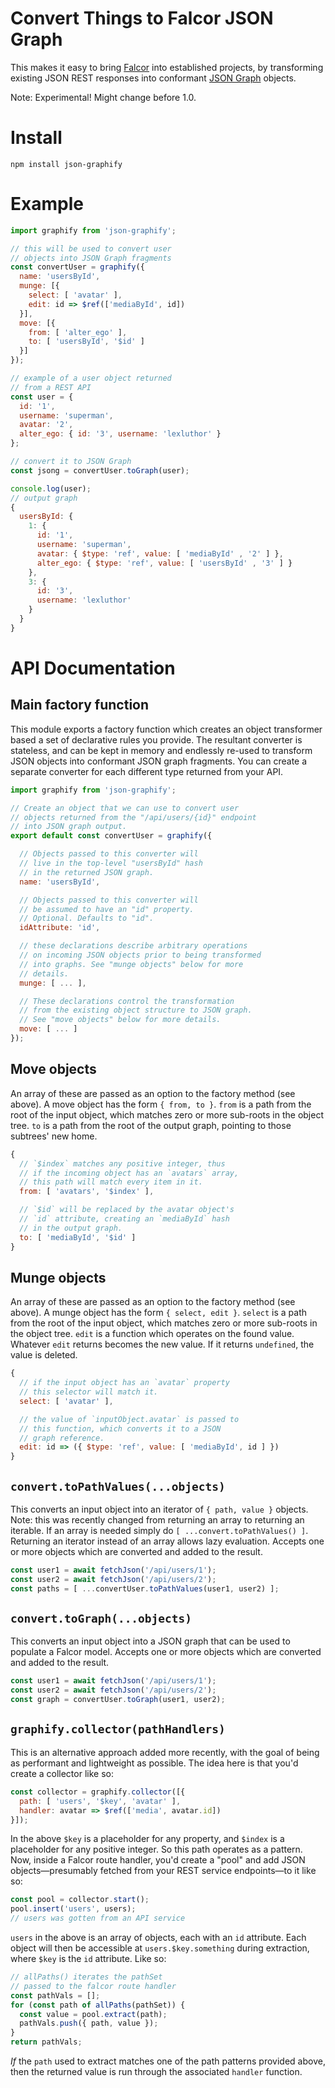 # Convert Things to Falcor JSON Graph

This makes it easy to bring [Falcor](http://netflix.github.io/falcor/) into established projects, by transforming existing JSON REST responses into conformant [JSON Graph](http://netflix.github.io/falcor/documentation/jsongraph.html) objects.

Note: Experimental! Might change before 1.0.

# Install

```
npm install json-graphify
```

# Example

```js
import graphify from 'json-graphify';

// this will be used to convert user
// objects into JSON Graph fragments
const convertUser = graphify({
  name: 'usersById',
  munge: [{
    select: [ 'avatar' ],
    edit: id => $ref(['mediaById', id])
  }],
  move: [{
    from: [ 'alter_ego' ],
    to: [ 'usersById', '$id' ]
  }]
});

// example of a user object returned
// from a REST API
const user = {
  id: '1',
  username: 'superman',
  avatar: '2',
  alter_ego: { id: '3', username: 'lexluthor' }
};

// convert it to JSON Graph
const jsong = convertUser.toGraph(user);

console.log(user);
// output graph
{
  usersById: {
    1: {
      id: '1',
      username: 'superman',
      avatar: { $type: 'ref', value: [ 'mediaById' , '2' ] },
      alter_ego: { $type: 'ref', value: [ 'usersById' , '3' ] }
    },
    3: {
      id: '3',
      username: 'lexluthor'
    }
  }
}
```

# API Documentation

## Main factory function

This module exports a factory function which creates an object transformer based a set of declarative rules you provide.
The resultant converter is stateless, and can be kept in memory and endlessly re-used to transform JSON objects into conformant JSON graph fragments.
You can create a separate converter for each different type returned from your API.

```js
import graphify from 'json-graphify';

// Create an object that we can use to convert user
// objects returned from the "/api/users/{id}" endpoint
// into JSON graph output.
export default const convertUser = graphify({

  // Objects passed to this converter will
  // live in the top-level "usersById" hash
  // in the returned JSON graph.
  name: 'usersById',

  // Objects passed to this converter will
  // be assumed to have an "id" property.
  // Optional. Defaults to "id".
  idAttribute: 'id',

  // these declarations describe arbitrary operations
  // on incoming JSON objects prior to being transformed
  // into graphs. See "munge objects" below for more
  // details.
  munge: [ ... ],

  // These declarations control the transformation
  // from the existing object structure to JSON graph.
  // See "move objects" below for more details.
  move: [ ... ]
});
```

## Move objects

An array of these are passed as an option to the factory method (see above).
A move object has the form `{ from, to }`.
`from` is a path from the root of the input object, which matches zero or more sub-roots in the object tree.
`to` is a path from the root of the output graph, pointing to those subtrees' new home.

```js
{
  // `$index` matches any positive integer, thus
  // if the incoming object has an `avatars` array,
  // this path will match every item in it.
  from: [ 'avatars', '$index' ],

  // `$id` will be replaced by the avatar object's
  // `id` attribute, creating an `mediaById` hash
  // in the output graph.
  to: [ 'mediaById', '$id' ]
}
```

## Munge objects

An array of these are passed as an option to the factory method (see above).
A munge object has the form `{ select, edit }`.
`select` is a path from the root of the input object, which matches zero or more sub-roots in the object tree.
`edit` is a function which operates on the found value.
Whatever `edit` returns becomes the new value.
If it returns `undefined`, the value is deleted.

```js
{
  // if the input object has an `avatar` property
  // this selector will match it.
  select: [ 'avatar' ],

  // the value of `inputObject.avatar` is passed to
  // this function, which converts it to a JSON
  // graph reference.
  edit: id => ({ $type: 'ref', value: [ 'mediaById', id ] })
}
```

## `convert.toPathValues(...objects)`

This converts an input object into an iterator of `{ path, value }` objects.
Note: this was recently changed from returning an array to returning an iterable.
If an array is needed simply do `[ ...convert.toPathValues() ]`.
Returning an iterator instead of an array allows lazy evaluation.
Accepts one or more objects which are converted and added to the result.

```js
const user1 = await fetchJson('/api/users/1');
const user2 = await fetchJson('/api/users/2');
const paths = [ ...convertUser.toPathValues(user1, user2) ];
```

## `convert.toGraph(...objects)`

This converts an input object into a JSON graph that can be used to populate a Falcor model.
Accepts one or more objects which are converted and added to the result.

```js
const user1 = await fetchJson('/api/users/1');
const user2 = await fetchJson('/api/users/2');
const graph = convertUser.toGraph(user1, user2);
```

## `graphify.collector(pathHandlers)`

This is an alternative approach added more recently, with the goal of being as performant and lightweight as possible.
The idea here is that you'd create a collector like so:

```js
const collector = graphify.collector([{
  path: [ 'users', '$key', 'avatar' ],
  handler: avatar => $ref(['media', avatar.id])
}]);
```

In the above `$key` is a placeholder for any property, and `$index` is a placeholder for any positive integer.
So this path operates as a pattern.
Now, inside a Falcor route handler, you'd create a "pool" and add JSON objects—presumably fetched from your REST service endpoints—to it like so:

```js
const pool = collector.start();
pool.insert('users', users);
// users was gotten from an API service
```

`users` in the above is an array of objects, each with an `id` attribute.
Each object will then be accessible at `users.$key.something` during extraction, where `$key` is the `id` attribute.
Like so:

```js
// allPaths() iterates the pathSet
// passed to the falcor route handler
const pathVals = [];
for (const path of allPaths(pathSet)) {
  const value = pool.extract(path);
  pathVals.push({ path, value });
}
return pathVals;
```

*If* the `path` used to extract matches one of the path patterns provided above, then the returned value is run through the associated `handler` function.